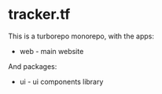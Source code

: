 # tracker.tf

This is a turborepo monorepo, with the apps:

- web - main website

And packages:

- ui - ui components library
